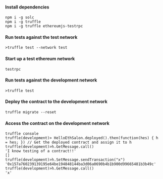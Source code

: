#### Install dependencies
```
npm i -g solc
npm i -g truffle
npm i -g truffle ethereumjs-testrpc
```

#### Run tests against the test network
```
>truffle test --network test

```
#### Start up a test ethereum network
```
testrpc
```
#### Run tests against the development network
```
>truffle test

```
#### Deploy the contract to the development network
```
truffle migrate --reset
```
#### Access the contract on the development network
```
truffle console
truffle(development)> HelloEthSalon.deployed().then(function(hes) { h = hes; }) // Get the deployed contract and assign it to h
truffle(development)>h.GetMessage.call()
'I know testing of a contract!!'
[]
truffle(development)>h.SetMessage.sendTransaction("x")
'0x157a760239139195e64be194848144ba3d06a0690b4b1b900d99665481b3b49c'
truffle(development)>h.GetMessage.call()
'x'
```
